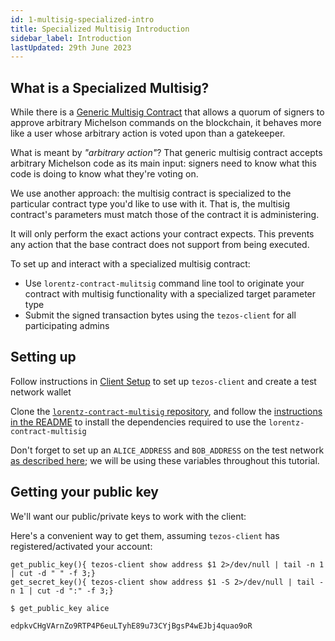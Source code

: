 ```yaml
---
id: 1-multisig-specialized-intro
title: Specialized Multisig Introduction
sidebar_label: Introduction
lastUpdated: 29th June 2023
---
```


## What is a Specialized Multisig?
While there is a [Generic Multisig
Contract](https://github.com/murbard/smart-contracts/blob/master/multisig/michelson/generic.tz)
that allows a quorum of signers to approve arbitrary Michelson
commands on the blockchain, it behaves more like a user whose
arbitrary action is voted upon than a gatekeeper.

What is meant by _"arbitrary action"_?  That generic multisig contract
accepts arbitrary Michelson code as its main input: signers need to
know what this code is doing to know what they're voting on.

We use another approach: the multisig contract is specialized to the particular contract type you'd like to use with it. That is, the multisig contract's parameters must match those of the contract it is administering. 

It will only perform the exact actions your contract expects. This prevents any action that the base contract does not support from
being executed.

To set up and interact with a specialized multisig contract:

- Use `lorentz-contract-mulitsig` command line tool to originate your contract with multisig functionality with a specialized target parameter type
- Submit the signed transaction bytes using the `tezos-client` for all participating admins

## Setting up

Follow instructions in [Client Setup](/docs/setup/1-tezos-client) to set up
  `tezos-client` and create a test network wallet

Clone the [`lorentz-contract-multisig` repository](https://github.com/tqtezos/lorentz-contract-multisig), and follow the [instructions in the README](
  https://github.com/tqtezos/lorentz-contract-multisig/blob/master/README.md) to
  install the dependencies required to use the `lorentz-contract-multisig`

Don't forget to set up an `ALICE_ADDRESS` and `BOB_ADDRESS` on the test network [as described here](/docs/setup/1-tezos-client#createtestwallets:); we will be using these variables throughout this tutorial.

## Getting your public key

We'll want our public/private keys to work with the client:

Here's a convenient way to get them, assuming `tezos-client` has
registered/activated your account:

```shell
get_public_key(){ tezos-client show address $1 2>/dev/null | tail -n 1 | cut -d " " -f 3;}
get_secret_key(){ tezos-client show address $1 -S 2>/dev/null | tail -n 1 | cut -d ":" -f 3;}
```

```shell
$ get_public_key alice

edpkvCHgVArnZo9RTP4P6euLTyhE89u73CYjBgsP4wEJbj4quao9oR
```
